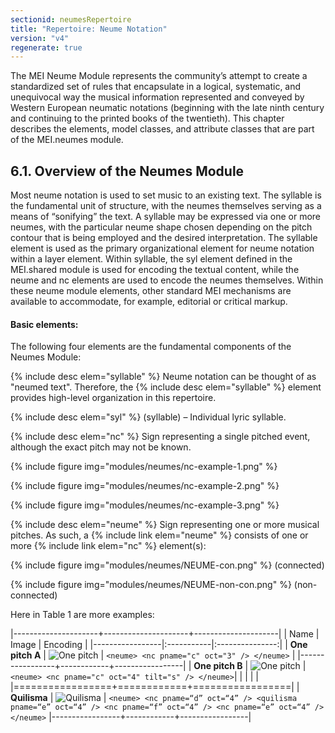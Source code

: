 ```yaml
---
sectionid: neumesRepertoire
title: "Repertoire: Neume Notation"
version: "v4"
regenerate: true
---
```


The MEI Neume Module represents the community’s attempt to create a standardized set of rules that encapsulate in a logical, systematic, and unequivocal way the musical information represented and conveyed by Western European neumatic notations (beginning with the late ninth century and continuing to the printed books of the twentieth). This chapter describes the elements, model classes, and attribute classes that are part of the MEI.neumes module.

## 6.1. Overview of the Neumes Module

Most neume notation is used to set music to an existing text. The syllable is the fundamental unit of structure, with the neumes themselves serving as a means of “sonifying” the text. A syllable may be expressed via one or more neumes, with the particular neume shape chosen depending on the pitch contour that is being employed and the desired interpretation. The syllable element is used as the primary organizational element for neume notation within a layer element. Within syllable, the syl element defined in the MEI.shared module is used for encoding the textual content, while the neume and nc elements are used to encode the neumes themselves. Within these neume module elements, other standard MEI mechanisms are available to accommodate, for example, editorial or critical markup.


#### Basic elements:

The following four elements are the fundamental components of the Neumes Module:

{% include desc elem="syllable" %}
Neume notation can be thought of as "neumed text". Therefore, the {% include desc elem="syllable" %} element provides high-level organization in this repertoire.

{% include desc elem="syl" %}
(syllable) – Individual lyric syllable.

{% include desc elem="nc" %}
Sign representing a single pitched event, although the exact pitch may not be known.

{% include figure img="modules/neumes/nc-example-1.png" %}

{% include figure img="modules/neumes/nc-example-2.png" %}

{% include figure img="modules/neumes/nc-example-3.png" %}

{% include desc elem="neume" %}
Sign representing one or more musical pitches. As such, a {% include link elem="neume" %} consists of one or more {% include link elem="nc" %} element(s): 

{% include figure img="modules/neumes/NEUME-con.png" %} (connected) 

{% include figure img="modules/neumes/NEUME-non-con.png" %} (non-connected)



Here in Table 1 are more examples:

|---------------------+---------------------+---------------------|
| Name            | Image      |        Encoding |
|-----------------|:-----------|:---------------:|
| **One pitch A**  |  ![One pitch](/guidelines/images/v4/modules/neumes/one-pitch-ex-a.png "One pitch A") | `<neume> <nc pname="c" oct="3" /> </neume>` |
|-----------------+------------+-----------------|
| **One pitch B**     |   ![One pitch](/guidelines/images/v4/modules/neumes/one-pitch-ex-b.png "One pitch B")          |`<neume> <nc pname="c" oct="4" tilt="s" /> </neume>`|
|                 |            |                 |
|=================+============+=================|
| **Quilisma**        |    ![Quilisma](/guidelines/images/v4/modules/neumes/quilisma.png "Quilisma")         |      `<neume> <nc pname=“d” oct=“4” /> <quilisma pname=“e” oct=“4” /> <nc pname=“f” oct=“4” /> <nc pname=“e” oct=“4” /> </neume>` 
|-----------------+------------+-----------------|
